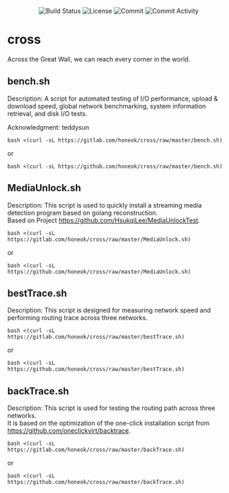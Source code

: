 <p align="center">
  <img src="https://github.com/honeok/cross/actions/workflows/shellcheck.yml/badge.svg" alt="Build Status" />
  <img src="https://img.shields.io/github/license/honeok/cross.svg?style=flat" alt="License" />
  <img src="https://img.shields.io/github/last-commit/honeok/cross" alt="Commit" />
  <img src="https://img.shields.io/github/commit-activity/m/honeok/cross.svg" alt="Commit Activity" />
</p>

# cross

Across the Great Wall, we can reach every corner in the world.

## bench.sh

Description: A script for automated testing of I/O performance, upload & download speed, global network benchmarking, system information retrieval, and disk I/O tests.

Acknowledgment: teddysun

```shell
bash <(curl -sL https://gitlab.com/honeok/cross/raw/master/bench.sh)
```
or
```shell
bash <(curl -sL https://github.com/honeok/cross/raw/master/bench.sh)
```

## MediaUnlock.sh

Description: This script is used to quickly install a streaming media detection program based on golang reconstruction.<br>
Based on Project https://github.com/HsukqiLee/MediaUnlockTest.

```shell
bash <(curl -sL https://gitlab.com/honeok/cross/raw/master/MediaUnlock.sh)
```
or
```shell
bash <(curl -sL https://github.com/honeok/cross/raw/master/MediaUnlock.sh)
```

## bestTrace.sh

Description: This script is designed for measuring network speed and performing routing trace across three networks.

```shell
bash <(curl -sL https://gitlab.com/honeok/cross/raw/master/bestTrace.sh)
```
or
```shell
bash <(curl -sL https://github.com/honeok/cross/raw/master/bestTrace.sh)
```

## backTrace.sh

Description: This script is used for testing the routing path across three networks.<br>
It is based on the optimization of the one-click installation script from https://github.com/oneclickvirt/backtrace.

```shell
bash <(curl -sL https://gitlab.com/honeok/cross/raw/master/backTrace.sh)
```
or
```shell
bash <(curl -sL https://github.com/honeok/cross/raw/master/backTrace.sh)
```